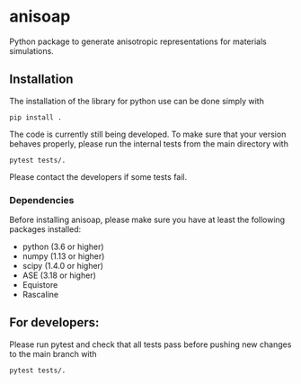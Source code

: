 # anisoap
Python package to generate anisotropic representations for materials simulations.

## Installation

The installation of the library for python use can be done simply with

    pip install .

The code is currently still being developed. To make sure that your version behaves properly, please run the internal tests from the main directory with

    pytest tests/.

Please contact the developers if some tests fail.

### Dependencies

Before installing anisoap, please make sure you have at least the
following packages installed:
* python (3.6 or higher)
* numpy (1.13 or higher)
* scipy (1.4.0 or higher)
* ASE (3.18 or higher)
* Equistore
* Rascaline 

## For developers:
Please run pytest and check that all tests pass before pushing new changes to the main branch with

    pytest tests/.


